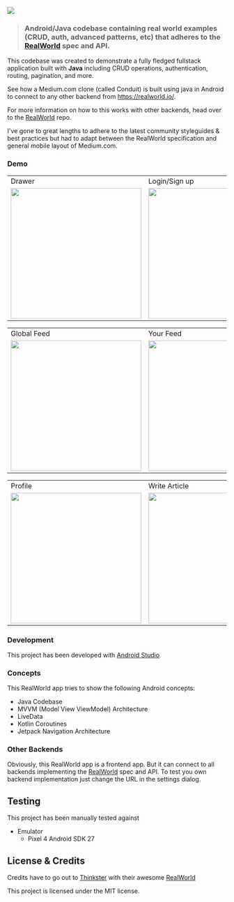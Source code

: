 ![](https://cloud.githubusercontent.com/assets/556934/25672246/9a20e960-2fe7-11e7-99d3-23652878a2c2.png)

> ### Android/Java codebase containing real world examples (CRUD, auth, advanced patterns, etc) that adheres to the [RealWorld](https://github.com/gothinkster/realworld) spec and API.

This codebase was created to demonstrate a fully fledged fullstack application built
with **Java** including CRUD operations, authentication, routing, pagination, and more.

See how a Medium.com clone (called Conduit) is built using java in Android to connect
to any other backend from https://realworld.io/.

For more information on how to this works with other backends, head over to
the [RealWorld](https://github.com/gothinkster/realworld) repo.

I've gone to great lengths to adhere to the latest community styleguides &
best practices but had to adapt between the RealWorld specification
and general mobile layout of Medium.com.
### Demo

<table>
  <tr>
    <td> Drawer</td>
     <td> Login/Sign up</td>
     <td> After Login</td>
  </tr>
  <tr>
    <td><img src="https://user-images.githubusercontent.com/71203077/114977235-f8260b00-9ea4-11eb-914d-df11d63af508.png"width="300"></td>
    <td><img src="https://user-images.githubusercontent.com/71203077/114977288-10962580-9ea5-11eb-8d36-d7d48b9d90bc.png"width="300"></td>
    <td><img src="https://user-images.githubusercontent.com/71203077/114977481-58b54800-9ea5-11eb-8ea4-85c6e407b9dd.png"width="300"></td>
  </tr>
 </table>
<table>
  <tr>
     <td> Global Feed</td>
     <td> Your Feed</td>
     <td> Settings</td>
  </tr>
  <tr>
    <td><img src="https://user-images.githubusercontent.com/71203077/114977790-e98c2380-9ea5-11eb-8c92-0690d41e22c4.png"width="300"></td>
    <td><img src="https://user-images.githubusercontent.com/71203077/114977929-20fad000-9ea6-11eb-82ec-9b48874c09ee.png"width="300"></td>
    <td><img src="https://user-images.githubusercontent.com/71203077/114977985-3839bd80-9ea6-11eb-986a-ea557c885321.png"width="300"></td>
  </tr>
 </table>
 <table>
   <tr>
      <td> Profile</td>
      <td> Write Article</td>
   </tr>
   <tr>
     <td><img src="https://user-images.githubusercontent.com/71203077/114978287-a9797080-9ea6-11eb-9c4b-ff48d2ac3354.png"width="300"></td>
     <td><img src="https://user-images.githubusercontent.com/71203077/114978427-cf9f1080-9ea6-11eb-8618-e86cbfd780b8.png"width="300"></td>
   </tr>
  </table>

### Development
This project has been developed with [Android Studio](https://developer.android.com/studio/)

### Concepts
This RealWorld app tries to show the following Android concepts:
* Java Codebase
* MVVM (Model View ViewModel) Architecture
* LiveData
* Kotlin Coroutines
* Jetpack Navigation Architecture

### Other Backends
Obviously, this RealWorld app is a frontend app. But it can connect to all backends implementing the [RealWorld](https://github.com/gothinkster/realworld) spec and API. To test you own backend implementation just change the URL in the settings dialog.

## Testing
This project has been manually tested against
* Emulator
  * Pixel 4 Android SDK 27

## License & Credits
Credits have to go out to [Thinkster](https://thinkster.io/) with their awesome [RealWorld](https://github.com/gothinkster/realworld)

This project is licensed under the MIT license.
